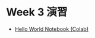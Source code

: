 # Week 3 演習

  - [Hello World Notebook (Colab)](https://colab.research.google.com/drive/13weTA2fJXYMFRWGPZSpONfjKx-ma-4Vk?usp=sharing)